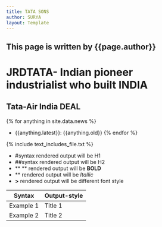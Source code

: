 ```yaml
---
title: TATA SONS
author: SURYA
layout: Template
---
```


## This page is written by {{page.author}}

# JRDTATA- Indian pioneer industrialist who built **INDIA**

## Tata-Air India DEAL

{% for anything in site.data.news %}
-  {{anything.latest}}: {{anything.old}}
{% endfor %}

{% include text_includes_file.txt %}

- #syntax rendered output will be H1
- ##syntax rendered output will be H2
- ** ** rendered output will be **BOLD**
- ** rendered output will be *Itallic*
- **>** rendered output will be different font style

|Syntax|Output-style|
|------|------------|
|Example 1|Title 1|
|Example 2|Title 2|
